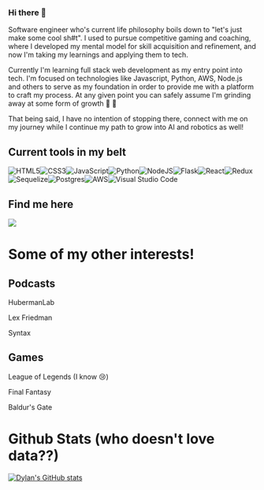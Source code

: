 ### Hi there 👋

Software engineer who's current life philosophy boils down to "let's just make some cool sh#t". I used to pursue competitive gaming and coaching, where I developed my mental model for skill acquisition and refinement, and now I'm taking my learnings and applying them to tech.

Currently I'm learning full stack web development as my entry point into tech. I'm focused on technologies like Javascript, Python, AWS, Node.js and others to serve as my foundation in order to provide me with a platform to craft my process. At any given point you can safely assume I'm grinding away at some form of growth :triumph: :muscle:

That being said, I have no intention of stopping there, connect with me on my journey while I continue my path to grow into AI and robotics as well!

## Current tools in my belt

![HTML5](https://img.shields.io/badge/html5-%23E34F26.svg?style=for-the-badge&logo=html5&logoColor=white)![CSS3](https://img.shields.io/badge/css3-%231572B6.svg?style=for-the-badge&logo=css3&logoColor=white)![JavaScript](https://img.shields.io/badge/javascript-%23323330.svg?style=for-the-badge&logo=javascript&logoColor=%23F7DF1E)![Python](https://img.shields.io/badge/python-3670A0?style=for-the-badge&logo=python&logoColor=ffdd54)![NodeJS](https://img.shields.io/badge/node.js-6DA55F?style=for-the-badge&logo=node.js&logoColor=white)![Flask](https://img.shields.io/badge/flask-%23000.svg?style=for-the-badge&logo=flask&logoColor=white)![React](https://img.shields.io/badge/react-%2320232a.svg?style=for-the-badge&logo=react&logoColor=%2361DAFB)![Redux](https://img.shields.io/badge/redux-%23593d88.svg?style=for-the-badge&logo=redux&logoColor=white)![Sequelize](https://img.shields.io/badge/Sequelize-52B0E7?style=for-the-badge&logo=Sequelize&logoColor=white)![Postgres](https://img.shields.io/badge/postgres-%23316192.svg?style=for-the-badge&logo=postgresql&logoColor=white)![AWS](https://img.shields.io/badge/AWS-%23FF9900.svg?style=for-the-badge&logo=amazon-aws&logoColor=white)![Visual Studio Code](https://img.shields.io/badge/Visual%20Studio%20Code-0078d7.svg?style=for-the-badge&logo=visual-studio-code&logoColor=white)

## Find me here

<a href="https://www.linkedin.com/in/dylan-mcdougall-1a2ba8219/" target="_blank"><img src="https://img.shields.io/badge/LinkedIn-dylan_mcdougall-informational"></a>

<!-- Other Interests -->
# Some of my other interests!
  ## Podcasts

  HubermanLab
  
  Lex Friedman
  
  Syntax

  ## Games

  League of Legends (I know 😢)
  
  Final Fantasy
  
  Baldur's Gate

# Github Stats (who doesn't love data??)

[![Dylan's GitHub stats](https://github-readme-stats.vercel.app/api?username=dylan-mcdougall&theme=tokyonight&show_icons=true)](https://github.com/dylan-mcdougall/github-readme-stats)

